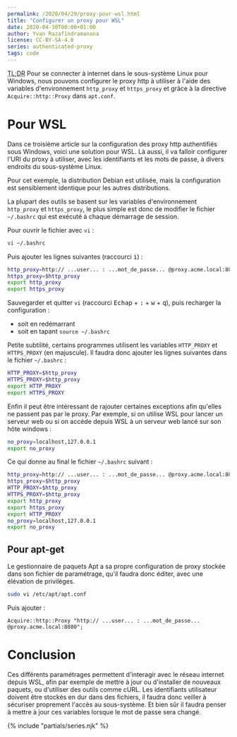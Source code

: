 ```yaml
---
permalink: /2020/04/29/proxy-pour-wsl.html
title: "Configurer un proxy pour WSL"
date: 2020-04-30T00:00+01:00
author: Yvan Razafindramanana
license: CC-BY-SA-4.0
series: authenticated-proxy
tags: code
---
```


<acronym title="En résumé... (Too long; Didn't Read)">TL;DR</acronym>
Pour se connecter à internet dans le sous-système Linux pour Windows, nous pouvons configurer le proxy http à utiliser à l'aide des variables d'environnement `http_proxy` et `https_proxy` et grâce à la directive `Acquire::http::Proxy` dans `apt.conf`.

<!--more-->

# Pour WSL

Dans ce troisième article sur la configuration des proxy http authentifiés sous Windows, voici une solution pour WSL. Là aussi, il va falloir configurer l'URI du proxy à utiliser, avec les identifiants et les mots de passe, à divers endroits du sous-système Linux.

Pour cet exemple, la distribution Debian est utilisée, mais la configuration est sensiblement identique pour les autres distributions.

La plupart des outils se basent sur les variables d'environnement `http_proxy` et `https_proxy`, le plus simple est donc de modifier le fichier `~/.bashrc` qui est exécuté à chaque démarrage de session.

Pour ouvrir le fichier avec `vi`&nbsp;:

```bash
vi ~/.bashrc
```

Puis ajouter les lignes suivantes (raccourci <kbd>i</kbd>)&nbsp;:

```bash
http_proxy=http:// ...user... : ...mot_de_passe... @proxy.acme.local:8080
https_proxy=$http_proxy
export http_proxy
export https_proxy
```

Sauvegarder et quitter `vi` (raccourci <kbd>Echap</kbd> + <kbd>:</kbd> + <kbd>w</kbd> + <kbd>q</kbd>), puis recharger la configuration&nbsp;:
- soit en redémarrant
- soit en tapant `source ~/.bashrc`

Petite subtilité, certains programmes utilisent les variables `HTTP_PROXY` et `HTTPS_PROXY` (en majuscule). Il faudra donc ajouter les lignes suivantes dans le fichier `~/.bashrc`&nbsp;:

```bash
HTTP_PROXY=$http_proxy
HTTPS_PROXY=$http_proxy
export HTTP_PROXY
export HTTPS_PROXY
```

Enfin il peut être intéressant de rajouter certaines exceptions afin qu'elles ne passent pas par le proxy. Par exemple, si on utilise WSL pour lancer un serveur web ou si on accéde depuis WSL à un serveur web lancé sur son hôte windows&nbsp;:

```bash
no_proxy=localhost,127.0.0.1
export no_proxy
```

Ce qui donne au final le fichier `~/.bashrc` suivant&nbsp;:

```bash
http_proxy=http:// ...user... : ...mot_de_passe... @proxy.acme.local:8080
https_proxy=$http_proxy
HTTP_PROXY=$http_proxy
HTTPS_PROXY=$http_proxy
export http_proxy
export https_proxy
export HTTP_PROXY
no_proxy=localhost,127.0.0.1
export no_proxy
```

## Pour apt-get

Le gestionnaire de paquets Apt a sa propre configuration de proxy stockée dans son fichier de paramétrage, qu'il faudra donc éditer, avec une élévation de privilèges.

```bash
sudo vi /etc/apt/apt.conf
```

Puis ajouter&nbsp;:

```
Acquire::http::Proxy "http:// ...user... : ...mot_de_passe... @proxy.acme.local:8080";
```

# Conclusion

Ces différents paramétrages permettent d'interagir avec le réseau internet depuis WSL, afin par exemple de mettre à jour ou d'installer de nouveaux paquets, ou d'utiliser des outils comme cURL. Les identifiants utilisateur doivent être stockés en dur dans des fichiers, il faudra donc veiller à sécuriser proprement l'accès au sous-système. Et bien sûr il faudra penser à mettre à jour ces variables lorsque le mot de passe sera changé.

{% include "partials/series.njk" %}
